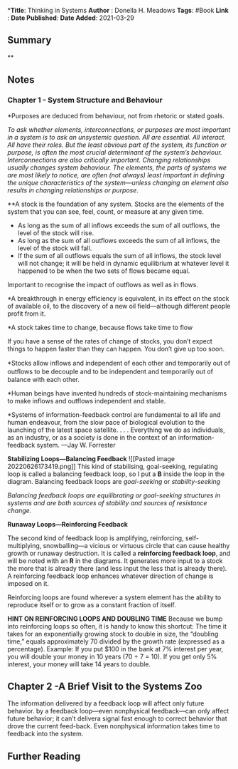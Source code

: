 ***Title**: Thinking in Systems
**Author**  : Donella H. Meadows
**Tags**: #Book
**Link** : 
**Date Published**:
**Date Added**: 2021-03-29
## Summary 
**

## Notes
### Chapter 1 -  System Structure and Behaviour
*Purposes are deduced from behaviour, not from rhetoric or stated goals.

*To ask whether elements, interconnections, or purposes are most important in a system is to ask an unsystemic question. All are essential. All interact. All have their roles. But the least obvious part of the system, its function or purpose, is often the most crucial determinant of the system’s behaviour. Interconnections are also critically important. Changing relationships usually changes system behaviour. The elements, the parts of systems we are most likely to notice, are often (not always) least important in defining
the unique characteristics of the system—unless changing an element also
results in changing relationships or purpose*.

**A stock is the foundation of any system. Stocks are the elements of the
system that you can see, feel, count, or measure at any given time.

* As long as the sum of all inflows exceeds the sum of all outflows, the level of the stock will rise.
* As long as the sum of all outflows exceeds the sum of all inflows, the level of the stock will fall.
* If the sum of all outflows equals the sum of all inflows, the stock level will not change; it will be held in dynamic equilibrium at whatever level it happened to be when the two sets of flows became equal.

Important  to recognise the impact of outflows as well as in flows.

*A breakthrough in energy efficiency is equivalent, in its effect on the stock of available oil, to the discovery of a new oil field—although different people profit from it.

*A stock takes time to change, because flows take time to flow

If you have a sense of the rates of change of stocks, you don’t expect things to happen faster than they can happen. You don’t give up too soon.

*Stocks allow inﬂows and independent of each other and temporarily out of
outﬂows to be decouple and to be independent and temporarily out of
balance with each other.

*Human beings have invented hundreds of stock-maintaining mechanisms to make inflows and outflows independent and stable.

*Systems of information-feedback control are fundamental to all life and human endeavour, from the slow pace of biological evolution to the launching of the latest space satellite. . . . Everything we do as individuals, as an industry, or as a society is done in the
context of an information-feedback system.
—Jay W. Forrester

**Stabilizing Loops—Balancing Feedback**
![[Pasted image 20220626173419.png]]
This kind of stabilising, goal-seeking, regulating loop is called a balancing feedback loop, so I put a **B** inside the loop in the diagram. Balancing feedback loops are *goal-seeking* or *stability-seeking*

*Balancing feedback loops are equilibrating or goal-seeking structures in systems and are both sources of stability  and sources of resistance change.*

**Runaway Loops—Reinforcing Feedback**

The second kind of feedback loop is amplifying, reinforcing, self-multiplying, snowballing—a vicious or virtuous circle that can cause healthy growth or runaway destruction. It is called a **reinforcing feedback loop**, and will be noted with an **R** in the diagrams. It generates more input to a stock the more that is already there (and less input the less that is already there). A reinforcing feedback loop enhances whatever direction of change is imposed on it.

Reinforcing loops are found wherever a system element has the ability to reproduce itself or to grow as a constant fraction of itself. 

**HINT ON REINFORCING LOOPS AND DOUBLING TIME**
Because we bump into reinforcing loops so often, it is handy to know this shortcut: The time it takes for an exponentially growing stock to double in size, the “doubling time,” equals approximately 70 divided by the growth rate (expressed as a percentage).
Example: If you put $100 in the bank at 7% interest per year, you will double your money in 10 years (70 ÷ 7 = 10). If you get only 5% interest, your money will take 14 years to double.

## Chapter 2 -A Brief Visit to the Systems Zoo
The information delivered by a feedback loop will affect only future behavior.
by a feedback loop—even nonphysical feedback—can only affect future
behavior; it can’t delivera signal fast enough to  correct behavior that
drove the current feed-back. Even nonphysical information takes time to
feedback into the system.

## Further Reading